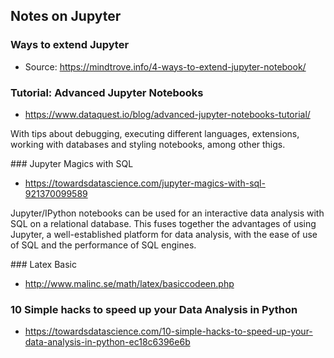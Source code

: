 ## Notes on Jupyter

### Ways to extend Jupyter

- Source: https://mindtrove.info/4-ways-to-extend-jupyter-notebook/

### Tutorial: Advanced Jupyter Notebooks

- https://www.dataquest.io/blog/advanced-jupyter-notebooks-tutorial/

With tips about debugging, executing different languages, extensions,
working with databases and styling notebooks, among other thigs.

### Jupyter Magics with SQL

- https://towardsdatascience.com/jupyter-magics-with-sql-921370099589

Jupyter/IPython notebooks can be used for an interactive data analysis with SQL on a relational
database. This fuses together the advantages of using Jupyter, a well-established platform for data
analysis, with the ease of use of SQL and the performance of SQL engines.

### Latex Basic
 
- http://www.malinc.se/math/latex/basiccodeen.php

### 10 Simple hacks to speed up your Data Analysis in Python

- https://towardsdatascience.com/10-simple-hacks-to-speed-up-your-data-analysis-in-python-ec18c6396e6b





